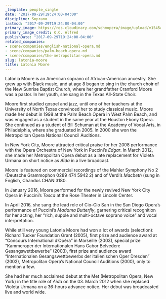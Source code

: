 ```yaml
---
_template: people_single
date: "2017-09-29T19:24:00-04:00"
discipline: Soprano
lastmod: "2017-09-29T19:24:00-04:00"
primary_image: https://res.cloudinary.com/schmopera/image/upload/v1545409169/media/webhook-uploads/1506727307700/%24
primary_image_credit: K.C. Alfred
publishDate: "2017-09-29T19:24:00-04:00"
related_companies:
- scene/companies/english-national-opera.md
- scene/companies/palm-beach-opera.md
- scene/companies/the-metropolitan-opera.md
slug: latonia-moore
title: Latonia Moore
---
```


Latonia Moore is an American soprano of African-American ancestry. She grew up with Black music, and at age 8 began to sing in the church choir of the New Sunrise Baptist Church, where her grandfather Cranford Moore was a pastor. In her youth, she sang in the Texas All-State Choir.

Moore first studied gospel and jazz, until one of her teachers at the University of North Texas convinced her to study classical music. Moore made her debut in 1998 at the Palm Beach Opera in West Palm Beach, and was engaged as a student in the same year at the Houston Ebony Opera. She continued as a student of Bill Schuman at the Academy of Vocal Arts, in Philadelphia, where she graduated in 2005. In 2000 she won the Metropolitan Opera National Council Auditions.

In New York City, Moore attracted critical praise for her 2008 performance with the Opera Orchestra of New York in Puccini’s *Edgar*. In March 2012, she made her Metropolitan Opera debut as a late replacement for Violeta Urmana on short notice as *Aïda* in a live broadcast.

Moore is featured on commercial recordings of the Mahler Symphony No 2 (Deutsche Grammophon 0289 474 5942 2) and of Verdi’s *Macbeth* (sung in English, Chandos CHAN 3180.

In January 2016, Moore performed for the newly revived New York City Opera in Puccini’s *Tosca* at the Rose Theater in Lincoln Center.

In April 2016, she sang the lead role of Cio-Cio San in the San Diego Opera’s performance of Puccini’s *Madama Butterfly*, garnering critical recognition for her acting, her “rich, supple and multi-octave soprano voice” and vocal interpretation.

While still very young Latonia Moore had won a lot of awards (selection): Richard Tucker Foundation Grant (2005), first prize and audience award at “Concours International d’Opéra” in Marseille (2003), special prize “Kammeroper der Internationalen Hans Gabor Belvedere Gesangswettbewerbe” (2003), first prize and audience award “Internationalen Gesangswettbewerbs der italienischen Oper Dresden” (2002), Metropolitan Opera’s National Council Auditions (2000), only to mention a few.

She had her much acclaimed debut at the Met (Metropolitan Opera, New York) in the title role of *Aida* on the 03. March 2012 when she replaced Violeta Urmana on a 36-hours advance notice. Her debut was broadcasted live and world wide.
